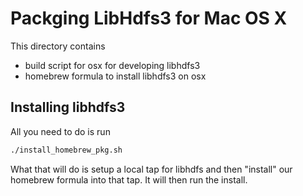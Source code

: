 # Packging LibHdfs3 for Mac OS X
This directory contains 
- build script for osx for developing libhdfs3
- homebrew formula to install libhdfs3 on osx

## Installing libhdfs3
All you need to do is run

```bash
./install_homebrew_pkg.sh
```

What that will do is setup a local tap for libhdfs and then "install" our
homebrew formula into that tap. It will then run the install.
